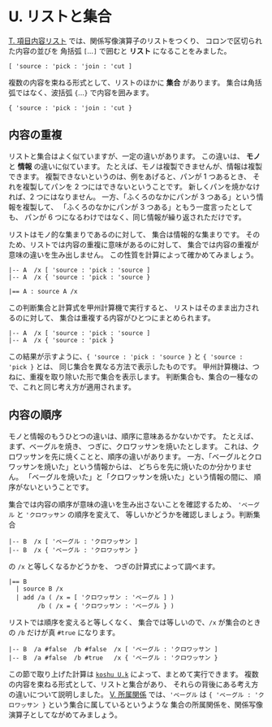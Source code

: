 # U. リストと集合



[T. 項目内容リスト][T] では、関係写像演算子のリストをつくり、
コロンで区切られた内容の並びを
角括弧 `[`...`]` で囲むと **リスト** になることをみました。

```text
[ 'source : 'pick : 'join : 'cut ]
```

複数の内容を束ねる形式として、リストのほかに **集合** があります。
集合は角括弧ではなく、波括弧 `{`...`}` で内容を囲みます。

```text
{ 'source : 'pick : 'join : 'cut }
```


## 内容の重複

リストと集合はよく似ていますが、一定の違いがあります。
この違いは、 **モノ** と **情報** の違いに似ています。
たとえば、モノは複製できませんが、情報は複製できます。
複製できないというのは、例をあげると、パンが 1 つあるとき、
それを複製してパンを 2 つにはできないということです。
新しくパンを焼かなければ、2 つにはなりません。
一方、「ふくろのなかにパンが 3 つある」という情報を複製して、
「ふくろのなかにパンが 3 つある」ともう一度言ったとしても、
パンが 6 つになるわけではなく、同じ情報が繰り返されただけです。

リストはモノ的な集まりであるのに対して、
集合は情報的な集まりです。
そのため、リストでは内容の重複に意味があるのに対して、
集合では内容の重複が意味の違いを生み出しません。
この性質を計算によって確かめてみましょう。

```text
|-- A  /x [ 'source : 'pick : 'source ]
|-- A  /x { 'source : 'pick : 'source }

|== A : source A /x
```

この判断集合と計算式を甲州計算機で実行すると、
リストはそのまま出力されるのに対して、
集合は重複する内容がひとつにまとめられます。

```text
|-- A  /x [ 'source : 'pick : 'source ]
|-- A  /x { 'source : 'pick }
```

この結果が示すように、`{ 'source : 'pick : 'source }`
と `{ 'source : 'pick }` とは、
同じ集合を異なる方法で表示したものです。
甲州計算機は、つねに、重複を取り除いた形で集合を表示します。
判断集合も、集合の一種なので、これと同じ考え方が適用されます。


## 内容の順序

モノと情報のもうひとつの違いは、順序に意味あるかないかです。
たとえば、まず、ベーグルを焼き、
つぎに、クロワッサンを焼いたとします。
これは、クロワッサンを先に焼くことと、順序の違いがあります。
一方、「ベーグルとクロワッサンを焼いた」という情報からは、
どちらを先に焼いたのか分かりません。
「ベーグルを焼いた」と「クロワッサンを焼いた」という情報の間に、
順序がないということです。

集合では内容の順序が意味の違いを生み出さないことを確認するため、
`'ベーグル` と `'クロワッサン` の順序を変えて、
等しいかどうかを確認しましょう。判断集合

```text
|-- B  /x [ 'ベーグル : 'クロワッサン ]
|-- B  /x { 'ベーグル : 'クロワッサン }
```

の `/x` と等しくなるかどうかを、
つぎの計算式によって調べます。

```text
|== B
  | source B /x
  | add /a ( /x = [ 'クロワッサン : 'ベーグル ] )
        /b ( /x = { 'クロワッサン : 'ベーグル } )
```

リストでは順序を変えると等しくなく、
集合では等しいので、`/x` が集合のときの
`/b` だけが真 `#true` になります。

```text
|-- B  /a #false  /b #false  /x [ 'ベーグル : 'クロワッサン ]
|-- B  /a #false  /b #true   /x { 'ベーグル : 'クロワッサン }
```

この節で取り上げた計算は [`koshu U.k`][U.k]
によって、まとめて実行できます。
複数の内容を束ねる形式として、リストと集合があり、
それらの背後にある考え方の違いについて説明しました。
[V. 所属関係][V] では、`'ベーグル` は `{ 'ベーグル : 'クロワッサン }` 
という集合に属しているというような
集合の所属関係を、関係写像演算子としてながめてみましょう。



[T]:     ../T
[U.k]:   U.k
[V]:     ../V

